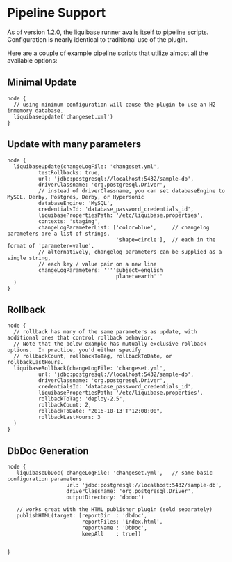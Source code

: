 Pipeline Support
================

As of version 1.2.0, the liquibase runner avails itself to pipeline scripts.  Configuration is nearly identical to traditional use of the plugin.
 
Here are a couple of example pipeline scripts that utilize almost all the available options:

Minimal Update
-------
```
node {
  // using minimum configuration will cause the plugin to use an H2 inmemory database.
  liquibaseUpdate('changeset.xml')
}
```

Update with many parameters
-----------
```
node {
  liquibaseUpdate(changeLogFile: 'changeset.yml',
          testRollbacks: true,
          url: 'jdbc:postgresql://localhost:5432/sample-db',
          driverClassname: 'org.postgresql.Driver',
          // instead of driverClassname, you can set databaseEngine to MySQL, Derby, Postgres, Derby, or Hypersonic
          databaseEngine: 'MySQL',
          credentialsId: 'database_password_credentials_id',
          liquibasePropertiesPath: '/etc/liquibase.properties',
          contexts: 'staging',
          changeLogParameterList: ['color=blue',     // changelog parameters are a list of strings,
                                   'shape=circle'],  // each in the format of 'parameter=value'.
          // alternatively, changelog parameters can be supplied as a single string,
          // each key / value pair on a new line
          changeLogParameters: ''''subject=english
                                   planet=earth'''
  )
}
```

Rollback
---------
```
node {
  // rollback has many of the same parameters as update, with additional ones that control rollback behavior.
  // Note that the below example has mutually exclusive rollback options.  In practice, you'd either specify
  // rollbackCount, rollbackToTag, rollbackToDate, or rollbackLastHours.
  liquibaseRollback(changeLogFile: 'changeset.yml',
          url: 'jdbc:postgresql://localhost:5432/sample-db',
          driverClassname: 'org.postgresql.Driver',
          credentialsId: 'database_password_credentials_id',
          liquibasePropertiesPath: '/etc/liquibase.properties',
          rollbackToTag: 'deploy-2.5',
          rollbackCount: 2,
          rollbackToDate: "2016-10-13'T'12:00:00",
          rollbackLastHours: 3
  )
}
```

DbDoc Generation
-----------------

```
node {
   liquibaseDbDoc( changeLogFile: 'changeset.yml',   // same basic configuration parameters
                   url: 'jdbc:postgresql://localhost:5432/sample-db',
                   driverClassname: 'org.postgresql.Driver',
                   outputDirectory: 'dbdoc')
                   
   // works great with the HTML publisher plugin (sold separately)                   
   publishHTML(target: [reportDir  : 'dbdoc',
                        reportFiles: 'index.html',
                        reportName : 'DbDoc',
                        keepAll    : true])               
                   

}
```
